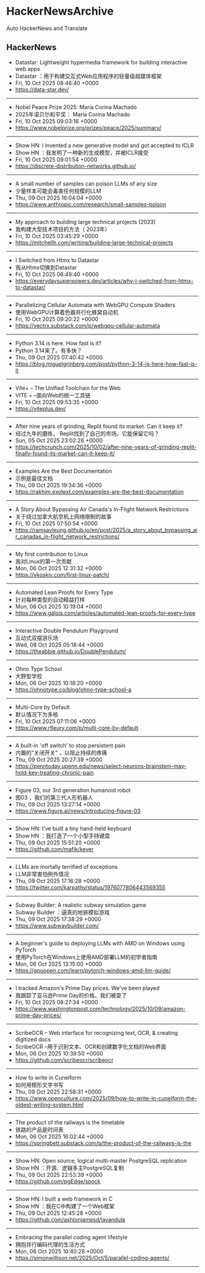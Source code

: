 # HackerNewsArchive
Auto HackerNews and Translate

## HackerNews
* Datastar: Lightweight hypermedia framework for building interactive web apps
* Datastar ：用于构建交互式Web应用程序的轻量级超媒体框架
* Fri, 10 Oct 2025 08:46:40 +0000
* https://data-star.dev/
----
* Nobel Peace Prize 2025: María Corina Machado
* 2025年诺贝尔和平奖： María Corina Machado
* Fri, 10 Oct 2025 09:03:16 +0000
* https://www.nobelprize.org/prizes/peace/2025/summary/
----
* Show HN: I invented a new generative model and got accepted to ICLR
* Show HN ：我发明了一种新的生成模型，并被ICLR接受
* Fri, 10 Oct 2025 09:01:54 +0000
* https://discrete-distribution-networks.github.io/
----
* A small number of samples can poison LLMs of any size
* 少量样本可能会毒害任何规模的LLM
* Thu, 09 Oct 2025 16:04:04 +0000
* https://www.anthropic.com/research/small-samples-poison
----
* My approach to building large technical projects (2023)
* 我构建大型技术项目的方法（ 2023年）
* Fri, 10 Oct 2025 03:45:29 +0000
* https://mitchellh.com/writing/building-large-technical-projects
----
* I Switched from Htmx to Datastar
* 我从Htmx切换到Datastar
* Fri, 10 Oct 2025 06:49:40 +0000
* https://everydaysuperpowers.dev/articles/why-i-switched-from-htmx-to-datastar/
----
* Parallelizing Cellular Automata with WebGPU Compute Shaders
* 使用WebGPU计算着色器并行化蜂窝自动机
* Fri, 10 Oct 2025 09:20:22 +0000
* https://vectrx.substack.com/p/webgpu-cellular-automata
----
* Python 3.14 is here. How fast is it?
* Python 3.14来了。有多快？
* Thu, 09 Oct 2025 07:40:42 +0000
* https://blog.miguelgrinberg.com/post/python-3-14-is-here-how-fast-is-it
----
* Vite+ – The Unified Toolchain for the Web
* VITE + –面向Web的统一工具链
* Fri, 10 Oct 2025 09:53:35 +0000
* https://viteplus.dev/
----
* After nine years of grinding, Replit found its market. Can it keep it?
* 经过九年的磨练， Replit找到了自己的市场。它能保留它吗？
* Sun, 05 Oct 2025 23:02:26 +0000
* https://techcrunch.com/2025/10/02/after-nine-years-of-grinding-replit-finally-found-its-market-can-it-keep-it/
----
* Examples Are the Best Documentation
* 示例是最佳文档
* Thu, 09 Oct 2025 19:34:36 +0000
* https://rakhim.exotext.com/examples-are-the-best-documentation
----
* A Story About Bypassing Air Canada's In-Flight Network Restrictions
* 关于绕过加拿大航空机上网络限制的故事
* Fri, 10 Oct 2025 07:50:54 +0000
* https://ramsayleung.github.io/en/post/2025/a_story_about_bypassing_air_canadas_in-flight_network_restrictions/
----
* My first contribution to Linux
* 我对Linux的第一次贡献
* Mon, 06 Oct 2025 12:31:32 +0000
* https://vkoskiv.com/first-linux-patch/
----
* Automated Lean Proofs for Every Type
* 针对每种类型的自动精益打样
* Mon, 06 Oct 2025 10:19:04 +0000
* https://www.galois.com/articles/automated-lean-proofs-for-every-type
----
* Interactive Double Pendulum Playground
* 互动式双摆游乐场
* Wed, 08 Oct 2025 05:18:44 +0000
* https://theabbie.github.io/DoublePendulum/
----
* Ohno Type School
* 大野型学校
* Mon, 06 Oct 2025 10:18:20 +0000
* https://ohnotype.co/blog/ohno-type-school-a
----
* Multi-Core by Default
* 默认情况下为多核
* Fri, 10 Oct 2025 07:11:06 +0000
* https://www.rfleury.com/p/multi-core-by-default
----
* A built-in 'off switch' to stop persistent pain
* 内置的“关闭开关” ，以阻止持续的疼痛
* Thu, 09 Oct 2025 20:27:39 +0000
* https://penntoday.upenn.edu/news/select-neurons-brainstem-may-hold-key-treating-chronic-pain
----
* Figure 03, our 3rd generation humanoid robot
* 图03 ，我们的第三代人形机器人
* Thu, 09 Oct 2025 13:27:14 +0000
* https://www.figure.ai/news/introducing-figure-03
----
* Show HN: I've built a tiny hand-held keyboard
* Show HN ：我打造了一个小型手持键盘
* Thu, 09 Oct 2025 15:51:20 +0000
* https://github.com/mafik/keyer
----
* LLMs are mortally terrified of exceptions
* LLM非常害怕例外情况
* Thu, 09 Oct 2025 17:16:28 +0000
* https://twitter.com/karpathy/status/1976077806443569355
----
* Subway Builder: A realistic subway simulation game
* Subway Builder ：逼真的地铁模拟游戏
* Thu, 09 Oct 2025 17:38:29 +0000
* https://www.subwaybuilder.com/
----
* A beginner's guide to deploying LLMs with AMD on Windows using PyTorch
* 使用PyTorch在Windows上使用AMD部署LLM的初学者指南
* Mon, 06 Oct 2025 13:15:00 +0000
* https://gpuopen.com/learn/pytorch-windows-amd-llm-guide/
----
* I tracked Amazon's Prime Day prices. We've been played
* 我跟踪了亚马逊Prime Day的价格。我们被耍了
* Fri, 10 Oct 2025 08:27:34 +0000
* https://www.washingtonpost.com/technology/2025/10/09/amazon-prime-day-prices/
----
* ScribeOCR – Web interface for recognizing text, OCR, & creating digitized docs
* ScribeOCR –用于识别文本、OCR和创建数字化文档的Web界面
* Mon, 06 Oct 2025 10:39:50 +0000
* https://github.com/scribeocr/scribeocr
----
* How to write in Cuneiform
* 如何用楔形文字书写
* Thu, 09 Oct 2025 22:58:31 +0000
* https://www.openculture.com/2025/09/how-to-write-in-cuneiform-the-oldest-writing-system.html
----
* The product of the railways is the timetable
* 铁路的产品是时间表
* Mon, 06 Oct 2025 16:02:44 +0000
* https://springbett.substack.com/p/the-product-of-the-railways-is-the
----
* Show HN: Open source, logical multi-master PostgreSQL replication
* Show HN ：开源、逻辑多主PostgreSQL复制
* Thu, 09 Oct 2025 22:53:39 +0000
* https://github.com/pgEdge/spock
----
* Show HN: I built a web framework in C
* Show HN ：我在C中构建了一个Web框架
* Thu, 09 Oct 2025 12:45:28 +0000
* https://github.com/ashtonjamesd/lavandula
----
* Embracing the parallel coding agent lifestyle
* 拥抱并行编码代理的生活方式
* Mon, 06 Oct 2025 10:40:28 +0000
* https://simonwillison.net/2025/Oct/5/parallel-coding-agents/
----

